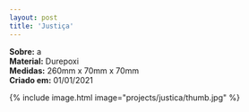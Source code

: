 ```yaml
---
layout: post
title: 'Justiça'
---
```

**Sobre:** a<br>
**Material:**  Durepoxi<br>
**Medidas:** 260mm x 70mm x 70mm<br>
**Criado em:** 01/01/2021<br>

{% include image.html image="projects/justica/thumb.jpg" %}
